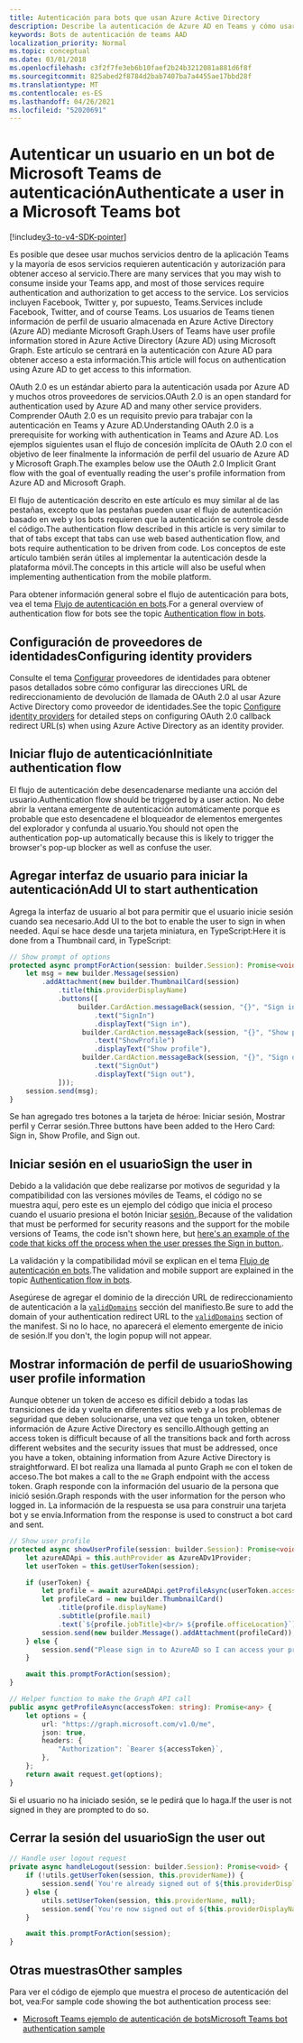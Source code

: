 ```yaml
---
title: Autenticación para bots que usan Azure Active Directory
description: Describe la autenticación de Azure AD en Teams y cómo usarla en los bots
keywords: Bots de autenticación de teams AAD
localization_priority: Normal
ms.topic: conceptual
ms.date: 03/01/2018
ms.openlocfilehash: c3f2f7fe3eb6b10faef2b24b3212081a881d6f8f
ms.sourcegitcommit: 825abed2f8784d2bab7407ba7a4455ae17bbd28f
ms.translationtype: MT
ms.contentlocale: es-ES
ms.lasthandoff: 04/26/2021
ms.locfileid: "52020691"
---
```

# <a name="authenticate-a-user-in-a-microsoft-teams-bot"></a><span data-ttu-id="b310b-104">Autenticar un usuario en un bot de Microsoft Teams de autenticación</span><span class="sxs-lookup"><span data-stu-id="b310b-104">Authenticate a user in a Microsoft Teams bot</span></span>

[!include[v3-to-v4-SDK-pointer](~/includes/v3-to-v4-pointer-bots.md)]

<span data-ttu-id="b310b-105">Es posible que desee usar muchos servicios dentro de la aplicación Teams y la mayoría de esos servicios requieren autenticación y autorización para obtener acceso al servicio.</span><span class="sxs-lookup"><span data-stu-id="b310b-105">There are many services that you may wish to consume inside your Teams app, and most of those services require authentication and authorization to get access to the service.</span></span> <span data-ttu-id="b310b-106">Los servicios incluyen Facebook, Twitter y, por supuesto, Teams.</span><span class="sxs-lookup"><span data-stu-id="b310b-106">Services include Facebook, Twitter, and of course Teams.</span></span> <span data-ttu-id="b310b-107">Los usuarios de Teams tienen información de perfil de usuario almacenada en Azure Active Directory (Azure AD) mediante Microsoft Graph.</span><span class="sxs-lookup"><span data-stu-id="b310b-107">Users of Teams have user profile information stored in Azure Active Directory (Azure AD) using Microsoft Graph.</span></span> <span data-ttu-id="b310b-108">Este artículo se centrará en la autenticación con Azure AD para obtener acceso a esta información.</span><span class="sxs-lookup"><span data-stu-id="b310b-108">This article will focus on authentication using Azure AD to get access to this information.</span></span>

<span data-ttu-id="b310b-109">OAuth 2.0 es un estándar abierto para la autenticación usada por Azure AD y muchos otros proveedores de servicios.</span><span class="sxs-lookup"><span data-stu-id="b310b-109">OAuth 2.0 is an open standard for authentication used by Azure AD and many other service providers.</span></span> <span data-ttu-id="b310b-110">Comprender OAuth 2.0 es un requisito previo para trabajar con la autenticación en Teams y Azure AD.</span><span class="sxs-lookup"><span data-stu-id="b310b-110">Understanding OAuth 2.0 is a prerequisite for working with authentication in Teams and Azure AD.</span></span> <span data-ttu-id="b310b-111">Los ejemplos siguientes usan el flujo de concesión implícita de OAuth 2.0 con el objetivo de leer finalmente la información de perfil del usuario de Azure AD y Microsoft Graph.</span><span class="sxs-lookup"><span data-stu-id="b310b-111">The examples below use the OAuth 2.0 Implicit Grant flow with the goal of eventually reading the user's profile information from Azure AD and Microsoft Graph.</span></span>

<span data-ttu-id="b310b-112">El flujo de autenticación descrito en este artículo es muy similar al de las pestañas, excepto que las pestañas pueden usar el flujo de autenticación basado en web y los bots requieren que la autenticación se controle desde el código.</span><span class="sxs-lookup"><span data-stu-id="b310b-112">The authentication flow described in this article is very similar to that of tabs except that tabs can use web based authentication flow, and bots require authentication to be driven from code.</span></span> <span data-ttu-id="b310b-113">Los conceptos de este artículo también serán útiles al implementar la autenticación desde la plataforma móvil.</span><span class="sxs-lookup"><span data-stu-id="b310b-113">The concepts in this article will also be useful when implementing authentication from the mobile platform.</span></span>

<span data-ttu-id="b310b-114">Para obtener información general sobre el flujo de autenticación para bots, vea el tema [Flujo de autenticación en bots](~/resources/bot-v3/bot-authentication/auth-flow-bot.md).</span><span class="sxs-lookup"><span data-stu-id="b310b-114">For a general overview of authentication flow for bots see the topic [Authentication flow in bots](~/resources/bot-v3/bot-authentication/auth-flow-bot.md).</span></span>

## <a name="configuring-identity-providers"></a><span data-ttu-id="b310b-115">Configuración de proveedores de identidades</span><span class="sxs-lookup"><span data-stu-id="b310b-115">Configuring identity providers</span></span>

<span data-ttu-id="b310b-116">Consulte el tema [Configurar](~/concepts/authentication/configure-identity-provider.md) proveedores de identidades para obtener pasos detallados sobre cómo configurar las direcciones URL de redireccionamiento de devolución de llamada de OAuth 2.0 al usar Azure Active Directory como proveedor de identidades.</span><span class="sxs-lookup"><span data-stu-id="b310b-116">See the topic [Configure identity providers](~/concepts/authentication/configure-identity-provider.md) for detailed steps on configuring OAuth 2.0 callback redirect URL(s) when using Azure Active Directory as an identity provider.</span></span>

## <a name="initiate-authentication-flow"></a><span data-ttu-id="b310b-117">Iniciar flujo de autenticación</span><span class="sxs-lookup"><span data-stu-id="b310b-117">Initiate authentication flow</span></span>

<span data-ttu-id="b310b-118">El flujo de autenticación debe desencadenarse mediante una acción del usuario.</span><span class="sxs-lookup"><span data-stu-id="b310b-118">Authentication flow should be triggered by a user action.</span></span> <span data-ttu-id="b310b-119">No debe abrir la ventana emergente de autenticación automáticamente porque es probable que esto desencadene el bloqueador de elementos emergentes del explorador y confunda al usuario.</span><span class="sxs-lookup"><span data-stu-id="b310b-119">You should not open the authentication pop-up automatically because this is likely to trigger the browser's pop-up blocker as well as confuse the user.</span></span>

## <a name="add-ui-to-start-authentication"></a><span data-ttu-id="b310b-120">Agregar interfaz de usuario para iniciar la autenticación</span><span class="sxs-lookup"><span data-stu-id="b310b-120">Add UI to start authentication</span></span>

<span data-ttu-id="b310b-121">Agrega la interfaz de usuario al bot para permitir que el usuario inicie sesión cuando sea necesario.</span><span class="sxs-lookup"><span data-stu-id="b310b-121">Add UI to the bot to enable the user to sign in when needed.</span></span> <span data-ttu-id="b310b-122">Aquí se hace desde una tarjeta miniatura, en TypeScript:</span><span class="sxs-lookup"><span data-stu-id="b310b-122">Here it is done from a Thumbnail card, in TypeScript:</span></span>

```typescript
// Show prompt of options
protected async promptForAction(session: builder.Session): Promise<void> {
    let msg = new builder.Message(session)
        .addAttachment(new builder.ThumbnailCard(session)
            .title(this.providerDisplayName)
            .buttons([
                 builder.CardAction.messageBack(session, "{}", "Sign in")
                     .text("SignIn")
                     .displayText("Sign in"),
                  builder.CardAction.messageBack(session, "{}", "Show profile")
                     .text("ShowProfile")
                     .displayText("Show profile"),
                  builder.CardAction.messageBack(session, "{}", "Sign out")
                     .text("SignOut")
                     .displayText("Sign out"),
            ]));
    session.send(msg);
}
```

<span data-ttu-id="b310b-123">Se han agregado tres botones a la tarjeta de héroe: Iniciar sesión, Mostrar perfil y Cerrar sesión.</span><span class="sxs-lookup"><span data-stu-id="b310b-123">Three buttons have been added to the Hero Card: Sign in, Show Profile, and Sign out.</span></span>

## <a name="sign-the-user-in"></a><span data-ttu-id="b310b-124">Iniciar sesión en el usuario</span><span class="sxs-lookup"><span data-stu-id="b310b-124">Sign the user in</span></span>

<span data-ttu-id="b310b-125">Debido a la validación que debe realizarse por motivos de seguridad y la compatibilidad con las versiones móviles de Teams, el código no se muestra aquí, pero este es un ejemplo del código que inicia el proceso cuando el usuario presiona el botón Iniciar [sesión.](https://github.com/OfficeDev/microsoft-teams-sample-auth-node/blob/e84020562d7c8b83f4a357a4a4d91298c5d2989d/src/dialogs/BaseIdentityDialog.ts#L154-L195).</span><span class="sxs-lookup"><span data-stu-id="b310b-125">Because of the validation that must be performed for security reasons and the support for the mobile versions of Teams, the code isn't shown here, but [here's an example of the code that kicks off the process when the user presses the Sign in button.](https://github.com/OfficeDev/microsoft-teams-sample-auth-node/blob/e84020562d7c8b83f4a357a4a4d91298c5d2989d/src/dialogs/BaseIdentityDialog.ts#L154-L195).</span></span>

<span data-ttu-id="b310b-126">La validación y la compatibilidad móvil se explican en el tema [Flujo de autenticación en bots](~/resources/bot-v3/bot-authentication/auth-flow-bot.md).</span><span class="sxs-lookup"><span data-stu-id="b310b-126">The validation and mobile support are explained in the topic [Authentication flow in bots](~/resources/bot-v3/bot-authentication/auth-flow-bot.md).</span></span>

<span data-ttu-id="b310b-127">Asegúrese de agregar el dominio de la dirección URL de redireccionamiento de autenticación a la [`validDomains`](~/resources/schema/manifest-schema.md#validdomains) sección del manifiesto.</span><span class="sxs-lookup"><span data-stu-id="b310b-127">Be sure to add the domain of your authentication redirect URL to the [`validDomains`](~/resources/schema/manifest-schema.md#validdomains) section of the manifest.</span></span> <span data-ttu-id="b310b-128">Si no lo hace, no aparecerá el elemento emergente de inicio de sesión.</span><span class="sxs-lookup"><span data-stu-id="b310b-128">If you don't, the login popup will not appear.</span></span>

## <a name="showing-user-profile-information"></a><span data-ttu-id="b310b-129">Mostrar información de perfil de usuario</span><span class="sxs-lookup"><span data-stu-id="b310b-129">Showing user profile information</span></span>

<span data-ttu-id="b310b-130">Aunque obtener un token de acceso es difícil debido a todas las transiciones de ida y vuelta en diferentes sitios web y a los problemas de seguridad que deben solucionarse, una vez que tenga un token, obtener información de Azure Active Directory es sencillo.</span><span class="sxs-lookup"><span data-stu-id="b310b-130">Although getting an access token is difficult because of all the transitions back and forth across different websites and the security issues that must be addressed, once you have a token, obtaining information from Azure Active Directory is straightforward.</span></span> <span data-ttu-id="b310b-131">El bot realiza una llamada al punto Graph `me` con el token de acceso.</span><span class="sxs-lookup"><span data-stu-id="b310b-131">The bot makes a call to the `me` Graph endpoint with the access token.</span></span> <span data-ttu-id="b310b-132">Graph responde con la información del usuario de la persona que inició sesión.</span><span class="sxs-lookup"><span data-stu-id="b310b-132">Graph responds with the user information for the person who logged in.</span></span> <span data-ttu-id="b310b-133">La información de la respuesta se usa para construir una tarjeta bot y se envía.</span><span class="sxs-lookup"><span data-stu-id="b310b-133">Information from the response is used to construct a bot card and sent.</span></span>

```typescript
// Show user profile
protected async showUserProfile(session: builder.Session): Promise<void> {
    let azureADApi = this.authProvider as AzureADv1Provider;
    let userToken = this.getUserToken(session);

    if (userToken) {
        let profile = await azureADApi.getProfileAsync(userToken.accessToken);
        let profileCard = new builder.ThumbnailCard()
            .title(profile.displayName)
            .subtitle(profile.mail)
            .text(`${profile.jobTitle}<br/> ${profile.officeLocation}`);
        session.send(new builder.Message().addAttachment(profileCard));
    } else {
        session.send("Please sign in to AzureAD so I can access your profile.");
    }

    await this.promptForAction(session);
}

// Helper function to make the Graph API call
public async getProfileAsync(accessToken: string): Promise<any> {
    let options = {
        url: "https://graph.microsoft.com/v1.0/me",
        json: true,
        headers: {
            "Authorization": `Bearer ${accessToken}`,
        },
    };
    return await request.get(options);
}
```

<span data-ttu-id="b310b-134">Si el usuario no ha iniciado sesión, se le pedirá que lo haga.</span><span class="sxs-lookup"><span data-stu-id="b310b-134">If the user is not signed in they are prompted to do so.</span></span>

## <a name="sign-the-user-out"></a><span data-ttu-id="b310b-135">Cerrar la sesión del usuario</span><span class="sxs-lookup"><span data-stu-id="b310b-135">Sign the user out</span></span>

```typescript
// Handle user logout request
private async handleLogout(session: builder.Session): Promise<void> {
    if (!utils.getUserToken(session, this.providerName)) {
        session.send(`You're already signed out of ${this.providerDisplayName}.`);
    } else {
        utils.setUserToken(session, this.providerName, null);
        session.send(`You're now signed out of ${this.providerDisplayName}.`);
    }

    await this.promptForAction(session);
}
```

## <a name="other-samples"></a><span data-ttu-id="b310b-136">Otras muestras</span><span class="sxs-lookup"><span data-stu-id="b310b-136">Other samples</span></span>

<span data-ttu-id="b310b-137">Para ver el código de ejemplo que muestra el proceso de autenticación del bot, vea:</span><span class="sxs-lookup"><span data-stu-id="b310b-137">For sample code showing the bot authentication process see:</span></span>

* [<span data-ttu-id="b310b-138">Microsoft Teams ejemplo de autenticación de bots</span><span class="sxs-lookup"><span data-stu-id="b310b-138">Microsoft Teams bot authentication sample</span></span>](https://github.com/OfficeDev/microsoft-teams-sample-auth-node)
